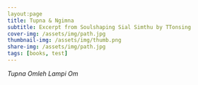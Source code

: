 ```yaml
---
layout:page
title: Tupna & Ngimna
subtitle: Excerpt from Soulshaping Sial Simthu by TTonsing
cover-img: /assets/img/path.jpg
thumbnail-img: /assets/img/thumb.png
share-img: /assets/img/path.jpg
tags: [books, test]
---
```

*Tupna Omleh Lampi Om*  
